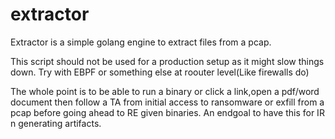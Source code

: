# extractor
Extractor is a simple golang engine to extract files from a pcap.

This script should not be used for a production setup as it might slow things down. Try with EBPF or something else at roouter level(Like firewalls do)



The whole point is to be able to run a binary or click a link,open a pdf/word document then follow a TA from initial access to ransomware or exfill from a pcap before going ahead to RE given binaries. An endgoal to have this for IR n generating artifacts.
